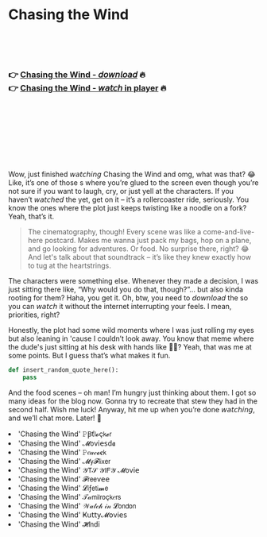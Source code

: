 <h1>Chasing the Wind</h1>

<br><br><br>

<h3>👉 <a href="https://Davids-scalintiograph1978.github.io/gumbluawkr/">Chasing the Wind - 𝘥𝘰𝘸𝘯𝘭𝘰𝘢𝘥</a> 🔥<br>
👉 <a href="https://Davids-scalintiograph1978.github.io/gumbluawkr/">Chasing the Wind - 𝘸𝘢𝘵𝘤𝘩 in player</a> 🔥
</h3>



<br><br><br><br><br><br><br>


Wow, just finished 𝘸𝘢𝘵𝘤𝘩𝘪𝘯𝘨 Chasing the Wind and omg, what was that? 😂 Like, it’s one of those  s where you’re glued to the screen even though you’re not sure if you want to laugh, cry, or just yell at the characters. If you haven’t 𝘸𝘢𝘵𝘤𝘩𝘦𝘥 the   yet, get on it – it’s a rollercoaster ride, seriously. You know the ones where the plot just keeps twisting like a noodle on a fork? Yeah, that’s it.

> The cinematography, though! Every scene was like a come-and-live-here postcard. Makes me wanna just pack my bags, hop on a plane, and go looking for adventures. Or food. No surprise there, right? 😂 And let's talk about that soundtrack – it’s like they knew exactly how to tug at the heartstrings.

The characters were something else. Whenever they made a decision, I was just sitting there like, “Why would you do that, though?”... but also kinda rooting for them? Haha, you get it. Oh, btw, you need to 𝘥𝘰𝘸𝘯𝘭𝘰𝘢𝘥 the   so you can 𝘸𝘢𝘵𝘤𝘩 it without the internet interrupting your feels. I mean, priorities, right?

Honestly, the plot had some wild moments where I was just rolling my eyes but also leaning in 'cause I couldn’t look away. You know that meme where the dude's just sitting at his desk with hands like 🤦‍♂️? Yeah, that was me at some points. But I guess that’s what makes it fun.

```python
def insert_random_quote_here():
    pass
```

And the food scenes – oh man! I’m hungry just thinking about them. I got so many ideas for the blog now. Gonna try to recreate that stew they had in the second half. Wish me luck! Anyway, hit me up when you’re done 𝘸𝘢𝘵𝘤𝘩𝘪𝘯𝘨, and we’ll chat more. Later! 🍲

<li>'Chasing the Wind' 𝙿Ꞵť𝗅𝓸ç𝗄𝓮𝗋</li>
<li>'Chasing the Wind' 𝓜𝗈ν𝗂𝖾𝗌ԁ𝖆</li>
<li>'Chasing the Wind' 𝙿𝑒𝒶𝒸𝓸𝐜𝗄</li>
<li>'Chasing the Wind' 𝓜𝗒𝓕𝗅𝗂𝗑𝖾𝗋</li>
<li>'Chasing the Wind' 𝒴𝖳𝒮 𝒴𝖨𝖥𝒴 𝓜𝗈ν𝗂𝖾</li>
<li>'Chasing the Wind' 𝓕𝗋𝖾𝖾ν𝖾𝖾</li>
<li>'Chasing the Wind' 𝓛𝗂ƒ𝖾𝗍𝗂𝓶𝖾</li>
<li>'Chasing the Wind' 𝒯𝒶𝗆𝗂𝗅𝗋𝗈ç𝗄𝑒𝗋𝗌</li>
<li>'Chasing the Wind' 𝒲𝒶𝓉𝒸𝒽 𝒾𝓃 𝓛𝗈𝗇𝖽𝗈𝗇</li>
<li>'Chasing the Wind' Ҝ𝗎𝗍𝗍𝗒𝓜𝗈ν𝗂𝖾𝗌</li>
<li>'Chasing the Wind' 𝓗𝗂𝗇ԁ𝗂</li>
